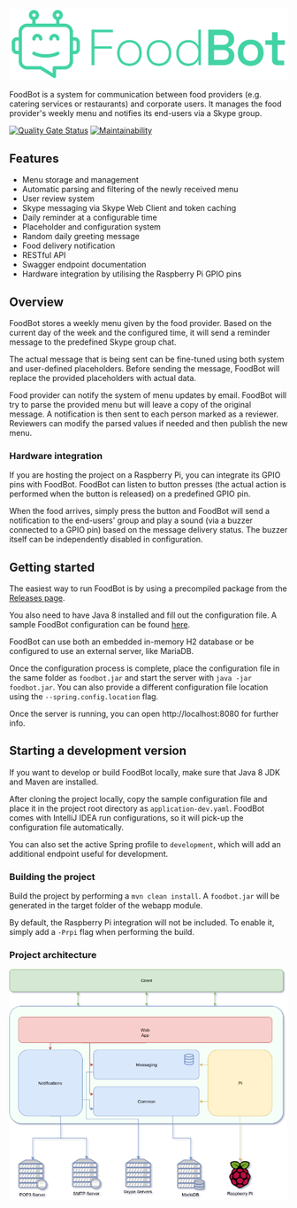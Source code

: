 ![](./resources/images/logo.png)

FoodBot is a system for communication between food providers (e.g. catering services or restaurants) and corporate users.
It manages the food provider's weekly menu and notifies its end-users via a Skype group.  

[![Quality Gate Status](https://sonarcloud.io/api/project_badges/measure?project=laxsrbija_foodbot&metric=alert_status)](https://sonarcloud.io/dashboard?id=laxsrbija_foodbot) [![Maintainability](https://api.codeclimate.com/v1/badges/330f6f8dd2540c814e6d/maintainability)](https://codeclimate.com/github/laxsrbija/foodbot/maintainability)

## Features
* Menu storage and management
* Automatic parsing and filtering of the newly received menu
* User review system
* Skype messaging via Skype Web Client and token caching
* Daily reminder at a configurable time
* Placeholder and configuration system
* Random daily greeting message
* Food delivery notification
* RESTful API
* Swagger endpoint documentation
* Hardware integration by utilising the Raspberry Pi GPIO pins 

## Overview
FoodBot stores a weekly menu given by the food provider. 
Based on the current day of the week and the configured time, it will send a reminder message to the predefined Skype group chat.

The actual message that is being sent can be fine-tuned using both system and user-defined placeholders. 
Before sending the message, FoodBot will replace the provided placeholders with actual data.

Food provider can notify the system of menu updates by email. 
FoodBot will try to parse the provided menu but will leave a copy of the original message.
A notification is then sent to each person marked as a reviewer.
Reviewers can modify the parsed values if needed and then publish the new menu.

### Hardware integration
If you are hosting the project on a Raspberry Pi, you can integrate its GPIO pins with FoodBot.
FoodBot can listen to button presses (the actual action is performed when the button is released) on a predefined GPIO pin.

When the food arrives, simply press the button and FoodBot will send a notification to the end-users' group and play a sound 
(via a buzzer connected to a GPIO pin) based on the message delivery status. The buzzer itself can be independently disabled in configuration.

## Getting started
The easiest way to run FoodBot is by using a precompiled package from the [Releases page](https://github.com/laxsrbija/foodbot/releases).

You also need to have Java 8 installed and fill out the configuration file. 
A sample FoodBot configuration can be found [here](https://github.com/laxsrbija/foodbot/blob/master/foodbot-webapp/src/main/resources/application.yaml).

FoodBot can use both an embedded in-memory H2 database or be configured to use an external server, like MariaDB.

Once the configuration process is complete, place the configuration file in the same folder as `foodbot.jar` 
and start the server with `java -jar foodbot.jar`. 
You can also provide a different configuration file location using the `--spring.config.location` flag.

Once the server is running, you can open http://localhost:8080 for further info.

## Starting a development version
If you want to develop or build FoodBot locally, make sure that Java 8 JDK and Maven are installed.

After cloning the project locally, copy the sample configuration file and place it in the project root directory as `application-dev.yaml`.
FoodBot comes with IntelliJ IDEA run configurations, so it will pick-up the configuration file automatically.

You can also set the active Spring profile to `development`, which will add an additional endpoint useful for development.

### Building the project
Build the project by performing a `mvn clean install`. 
A `foodbot.jar` will be generated in the target folder of the webapp module.

By default, the Raspberry Pi integration will not be included. 
To enable it, simply add a `-Prpi` flag when performing the build.

### Project architecture
![](./resources/images/diagram.png)
